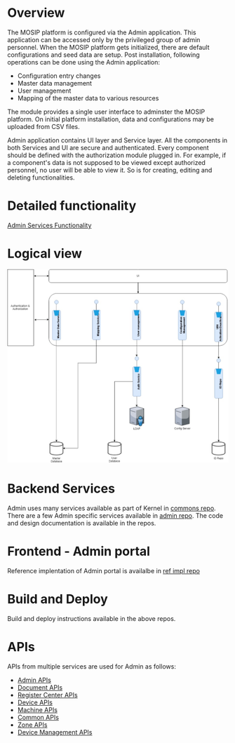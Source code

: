 # Overview 

The MOSIP platform is configured via the Admin application. This application can be accessed only by the privileged group of admin personnel. When the MOSIP platform gets initialized, there are default configurations and seed data are setup. Post installation, following operations can be done using the Admin application:  
* Configuration entry changes 
* Master data management
* User management 
* Mapping of the master data to various resources

The module provides a single user interface to adminster the MOSIP platform.  On initial platform installation, data and configurations may be uploaded from CSV files.  

Admin application contains UI layer and Service layer. All the components in both Services and UI are secure and authenticated. Every component should be defined with the authorization module plugged in. For example, if a component's data is not supposed to be viewed except authorized personnel, no user will be able to view it. So is for creating, editing and deleting functionalities. 

# Detailed functionality

[Admin Services Functionality](Admin-Services-Functionality.md)

# Logical view
![Logical Diagram](_images/admin/admin_logical_diagram.jpg)


# Backend Services 

Admin uses many services available as part of Kernel in [commons repo](https://github.com/mosip/commons).  There are a few Admin specific services available in [admin repo](https://githbu.com/mosip/mosip-admin).  The code and design documentation is available in the repos.


# Frontend - Admin portal 

Reference implentation of Admin portal is availalbe in [ref impl repo](https://githbu.com/mosip/mosip-ref-impl)

# Build and Deploy

Build and deploy instructions available in the above repos.

# APIs

APIs from multiple services are used for Admin as follows:
* [Admin APIs](Admin-APIs.md) 
* [Document APIs](Document-APIs.md)
* [Register Center APIs](Registration-Center-APIs.md)
* [Device APIs](Device-APIs.md)
* [Machine APIs](Machine-APIs.md)
* [Common APIs](Common-APIs.md)
* [Zone APIs](Zone-APIs.md) 
* [Device Management APIs](Device-Management-APIs.md)
